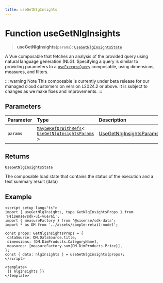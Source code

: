```yaml
---
title: useGetNlgInsights
---
```


# Function useGetNlgInsights <Badge type="beta" text="Beta" />

> **useGetNlgInsights**(`params`): [`UseGetNlgInsightsState`](../interfaces/interface.UseGetNlgInsightsState.md)

A Vue composable that fetches an analysis of the provided query using natural language generation (NLG).
Specifying a query is similar to providing parameters to a [`useExecuteQuery`](../queries/function.useExecuteQuery.md) composable, using dimensions, measures, and filters.

::: warning Note
This composable is currently under beta release for our managed cloud customers on version L2024.2 or above. It is subject to changes as we make fixes and improvements.
:::

## Parameters

| Parameter | Type | Description |
| :------ | :------ | :------ |
| `params` | [`MaybeRefOrWithRefs`](../type-aliases/type-alias.MaybeRefOrWithRefs.md)\< [`UseGetNlgInsightsParams`](../interfaces/interface.UseGetNlgInsightsParams.md) \> | [UseGetNlgInsightsParams](../interfaces/interface.UseGetNlgInsightsParams.md) |

## Returns

[`UseGetNlgInsightsState`](../interfaces/interface.UseGetNlgInsightsState.md)

The composable load state that contains the status of the execution and a text summary result (data)

## Example

```vue
<script setup lang="ts">
import { useGetNlgInsights, type GetNlgInsightsProps } from '@sisense/sdk-ui-vue/ai';
import { measureFactory } from '@sisense/sdk-data';
import * as DM from '../assets/sample-retail-model';

const props: GetNlgInsightsProps = {
 dataSource: DM.DataSource.title,
 dimensions: [DM.DimProducts.CategoryName],
 measures: [measureFactory.sum(DM.DimProducts.Price)],
};
const { data: nlgInsights } = useGetNlgInsights(props);
</script>

<template>
 {{ nlgInsights }}
</template>
```
